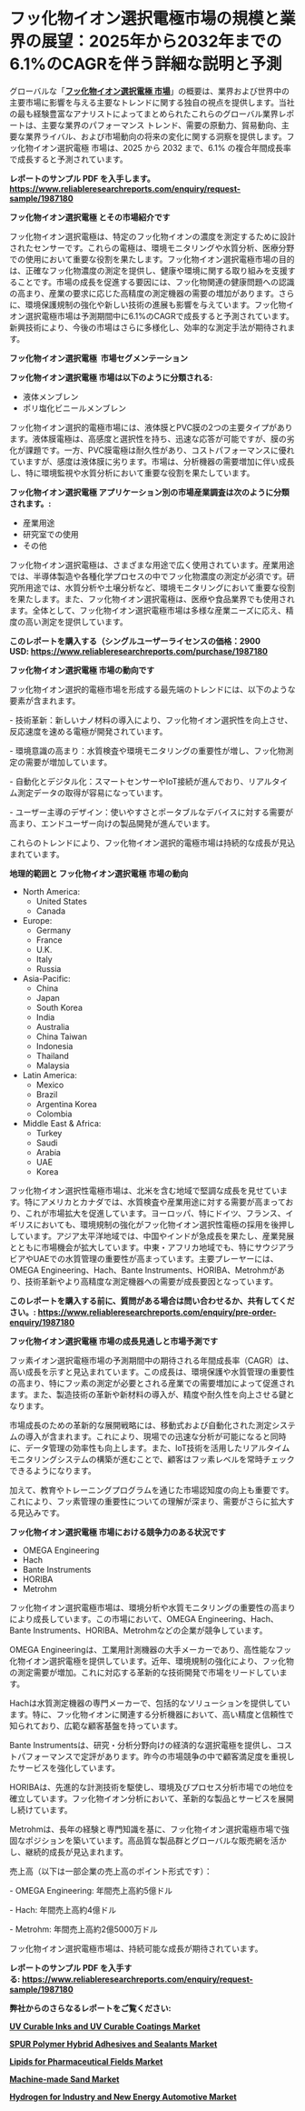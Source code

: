 <p><h1>フッ化物イオン選択電極市場の規模と業界の展望：2025年から2032年までの6.1%のCAGRを伴う詳細な説明と予測</h1></p><p>グローバルな「<a href="https://www.reliableresearchreports.com/fluoride-ion-selective-electrodes-r1987180?utm_campaign=107&utm_medium=6&utm_source=Github&utm_content=ia&utm_term=04042025&utm_id=fluoride-ion-selective-electrodes"><strong>フッ化物イオン選択電極 市場</strong></a>」の概要は、業界および世界中の主要市場に影響を与える主要なトレンドに関する独自の視点を提供します。当社の最も経験豊富なアナリストによってまとめられたこれらのグローバル業界レポートは、主要な業界のパフォーマンス トレンド、需要の原動力、貿易動向、主要な業界ライバル、および市場動向の将来の変化に関する洞察を提供します。フッ化物イオン選択電極 市場は、2025 から 2032 まで、6.1% の複合年間成長率で成長すると予測されています。</p>
<p><strong>レポートのサンプル PDF を入手します。</strong><strong><a href="https://www.reliableresearchreports.com/enquiry/request-sample/1987180?utm_campaign=107&utm_medium=6&utm_source=Github&utm_content=ia&utm_term=04042025&utm_id=fluoride-ion-selective-electrodes">https://www.reliableresearchreports.com/enquiry/request-sample/1987180</a></strong></p>
<p><strong>フッ化物イオン選択電極 とその市場紹介です</strong></p>
<p><p>フッ化物イオン選択電極は、特定のフッ化物イオンの濃度を測定するために設計されたセンサーです。これらの電極は、環境モニタリングや水質分析、医療分野での使用において重要な役割を果たします。フッ化物イオン選択電極市場の目的は、正確なフッ化物濃度の測定を提供し、健康や環境に関する取り組みを支援することです。市場の成長を促進する要因には、フッ化物関連の健康問題への認識の高まり、産業の要求に応じた高精度の測定機器の需要の増加があります。さらに、環境保護規制の強化や新しい技術の進展も影響を与えています。フッ化物イオン選択電極市場は予測期間中に6.1%のCAGRで成長すると予測されています。新興技術により、今後の市場はさらに多様化し、効率的な測定手法が期待されます。</p><strong><a href="|AUTHORITHY_DOMAIN_URL|?utm_campaign=107&utm_medium=6&utm_source=Github&utm_content=ia&utm_term=04042025&utm_id=fluoride-ion-selective-electrodes"></a></strong></p>
<p><strong>フッ化物イオン選択電極&nbsp;</strong><strong>&nbsp;市場セグメンテーション</strong></p>
<p><strong>フッ化物イオン選択電極 市場は以下のように分類される:</strong>&nbsp;</p>
<p><ul><li>液体メンブレン</li><li>ポリ塩化ビニールメンブレン</li></ul></p>
<p><p>フッ化物イオン選択的電極市場には、液体膜とPVC膜の2つの主要タイプがあります。液体膜電極は、高感度と選択性を持ち、迅速な応答が可能ですが、膜の劣化が課題です。一方、PVC膜電極は耐久性があり、コストパフォーマンスに優れていますが、感度は液体膜に劣ります。市場は、分析機器の需要増加に伴い成長し、特に環境監視や水質分析において重要な役割を果たしています。</p></p>
<p><strong> フッ化物イオン選択電極 アプリケーション別の市場産業調査は次のように分類されます。:</strong></p>
<p><ul><li>産業用途</li><li>研究室での使用</li><li>その他</li></ul></p>
<p><p>フッ化物イオン選択電極は、さまざまな用途で広く使用されています。産業用途では、半導体製造や各種化学プロセスの中でフッ化物濃度の測定が必須です。研究所用途では、水質分析や土壌分析など、環境モニタリングにおいて重要な役割を果たします。また、フッ化物イオン選択電極は、医療や食品業界でも使用されます。全体として、フッ化物イオン選択電極市場は多様な産業ニーズに応え、精度の高い測定を提供しています。</p></p>
<p><strong>このレポートを購入する（シングルユーザーライセンスの価格：2900 USD:</strong><strong>&nbsp;<a href="https://www.reliableresearchreports.com/purchase/1987180?utm_campaign=107&utm_medium=6&utm_source=Github&utm_content=ia&utm_term=04042025&utm_id=fluoride-ion-selective-electrodes">https://www.reliableresearchreports.com/purchase/1987180</a></strong></p>
<p><strong>フッ化物イオン選択電極 市場の動向です</strong></p>
<p><p>フッ化物イオン選択的電極市場を形成する最先端のトレンドには、以下のような要素が含まれます。</p><p>- 技術革新：新しいナノ材料の導入により、フッ化物イオン選択性を向上させ、反応速度を速める電極が開発されています。</p><p>- 環境意識の高まり：水質検査や環境モニタリングの重要性が増し、フッ化物測定の需要が増加しています。</p><p>- 自動化とデジタル化：スマートセンサーやIoT接続が進んでおり、リアルタイム測定データの取得が容易になっています。</p><p>- ユーザー主導のデザイン：使いやすさとポータブルなデバイスに対する需要が高まり、エンドユーザー向けの製品開発が進んでいます。</p><p>これらのトレンドにより、フッ化物イオン選択的電極市場は持続的な成長が見込まれています。</p></p>
<p><strong>地理的範囲と フッ化物イオン選択電極 市場の動向</strong></p>
<p><ul>
    <li>
        North America:
        <ul>
            <li>United States</li>
            <li>Canada</li>
        </ul>
    </li>
    <li>
        Europe:
        <ul>
            <li>Germany</li>
            <li>France</li>
            <li>U.K.</li>
            <li>Italy</li>
            <li>Russia</li>
        </ul>
    </li>
    <li>
        Asia-Pacific:
        <ul>
            <li>China</li>
            <li>Japan</li>
            <li>South Korea</li>
            <li>India</li>
            <li>Australia</li>
            <li>China Taiwan</li>
            <li>Indonesia</li>
            <li>Thailand</li>
            <li>Malaysia</li>
        </ul>
    </li>
    <li>
        Latin America:
        <ul>
            <li>Mexico</li>
            <li>Brazil</li>
            <li>Argentina Korea</li>
            <li>Colombia</li>
        </ul>
    </li>
    <li>
        Middle East & Africa:
        <ul>
            <li>Turkey</li>
            <li>Saudi</li>
            <li>Arabia</li>
            <li>UAE</li>
            <li>Korea</li>
        </ul>
    </li>
    </ul></p>
<p><p>フッ化物イオン選択性電極市場は、北米を含む地域で堅調な成長を見せています。特にアメリカとカナダでは、水質検査や産業用途に対する需要が高まっており、これが市場拡大を促進しています。ヨーロッパ、特にドイツ、フランス、イギリスにおいても、環境規制の強化がフッ化物イオン選択性電極の採用を後押ししています。アジア太平洋地域では、中国やインドが急成長を果たし、産業発展とともに市場機会が拡大しています。中東・アフリカ地域でも、特にサウジアラビアやUAEでの水質管理の重要性が高まっています。主要プレーヤーには、OMEGA Engineering、Hach、Bante Instruments、HORIBA、Metrohmがあり、技術革新やより高精度な測定機器への需要が成長要因となっています。</p></p>
<p><strong>このレポートを購入する前に、質問がある場合は問い合わせるか、共有してください。:&nbsp;<a href="https://www.reliableresearchreports.com/enquiry/pre-order-enquiry/1987180?utm_campaign=107&utm_medium=6&utm_source=Github&utm_content=ia&utm_term=04042025&utm_id=fluoride-ion-selective-electrodes">https://www.reliableresearchreports.com/enquiry/pre-order-enquiry/1987180</a></strong></p>
<p><strong>フッ化物イオン選択電極 市場の成長見通しと市場予測です</strong></p>
<p><p>フッ素イオン選択電極市場の予測期間中の期待される年間成長率（CAGR）は、高い成長を示すと見込まれています。この成長は、環境保護や水質管理の重要性の高まり、特にフッ素の測定が必要とされる産業での需要増加によって促進されます。また、製造技術の革新や新材料の導入が、精度や耐久性を向上させる鍵となります。</p><p>市場成長のための革新的な展開戦略には、移動式および自動化された測定システムの導入が含まれます。これにより、現場での迅速な分析が可能になると同時に、データ管理の効率性も向上します。また、IoT技術を活用したリアルタイムモニタリングシステムの構築が進むことで、顧客はフッ素レベルを常時チェックできるようになります。</p><p>加えて、教育やトレーニングプログラムを通じた市場認知度の向上も重要です。これにより、フッ素管理の重要性についての理解が深まり、需要がさらに拡大する見込みです。</p></p>
<p><strong>フッ化物イオン選択電極 市場における競争力のある状況です</strong></p>
<p><ul><li>OMEGA Engineering</li><li>Hach</li><li>Bante Instruments</li><li>HORIBA</li><li>Metrohm</li></ul></p>
<p><p>フッ化物イオン選択電極市場は、環境分析や水質モニタリングの重要性の高まりにより成長しています。この市場において、OMEGA Engineering、Hach、Bante Instruments、HORIBA、Metrohmなどの企業が競争しています。</p><p>OMEGA Engineeringは、工業用計測機器の大手メーカーであり、高性能なフッ化物イオン選択電極を提供しています。近年、環境規制の強化により、フッ化物の測定需要が増加。これに対応する革新的な技術開発で市場をリードしています。</p><p>Hachは水質測定機器の専門メーカーで、包括的なソリューションを提供しています。特に、フッ化物イオンに関連する分析機器において、高い精度と信頼性で知られており、広範な顧客基盤を持っています。</p><p>Bante Instrumentsは、研究・分析分野向けの経済的な選択電極を提供し、コストパフォーマンスで定評があります。昨今の市場競争の中で顧客満足度を重視したサービスを強化しています。</p><p>HORIBAは、先進的な計測技術を駆使し、環境及びプロセス分析市場での地位を確立しています。フッ化物イオン分析において、革新的な製品とサービスを展開し続けています。</p><p>Metrohmは、長年の経験と専門知識を基に、フッ化物イオン選択電極市場で強固なポジションを築いています。高品質な製品群とグローバルな販売網を活かし、継続的成長が見込まれます。</p><p>売上高（以下は一部企業の売上高のポイント形式です）：</p><p>- OMEGA Engineering: 年間売上高約5億ドル</p><p>- Hach: 年間売上高約4億ドル</p><p>- Metrohm: 年間売上高約2億5000万ドル</p><p>フッ化物イオン選択電極市場は、持続可能な成長が期待されています。</p></p>
<p><strong>レポートのサンプル PDF を入手する:&nbsp;<a href="https://www.reliableresearchreports.com/enquiry/request-sample/1987180?utm_campaign=107&utm_medium=6&utm_source=Github&utm_content=ia&utm_term=04042025&utm_id=fluoride-ion-selective-electrodes">https://www.reliableresearchreports.com/enquiry/request-sample/1987180</a></strong></p>
<p></p>
<p></p>
<p></p>
<p></p>
<p><strong>弊社からのさらなるレポートをご覧ください:</strong></p>
<p><strong><p><a href="https://github.com/rembaentin6f/Market-Research-Report-List-1/blob/main/uv-curable-inks-and-uv-curable-coatings-market.md?utm_campaign=107&utm_medium=6&utm_source=Github&utm_content=ia&utm_term=04042025&utm_id=fluoride-ion-selective-electrodes">UV Curable Inks and UV Curable Coatings Market</a></p><p><a href="https://github.com/koopalujale2/Market-Research-Report-List-1/blob/main/spur-polymer-hybrid-adhesives-and-sealants-market.md?utm_campaign=107&utm_medium=6&utm_source=Github&utm_content=ia&utm_term=04042025&utm_id=fluoride-ion-selective-electrodes">SPUR Polymer Hybrid Adhesives and Sealants Market</a></p><p><a href="https://github.com/molayrabeta/Market-Research-Report-List-1/blob/main/lipids-for-pharmaceutical-fields-market.md?utm_campaign=107&utm_medium=6&utm_source=Github&utm_content=ia&utm_term=04042025&utm_id=fluoride-ion-selective-electrodes">Lipids for Pharmaceutical Fields Market</a></p><p><a href="https://github.com/tineamonaya/Market-Research-Report-List-1/blob/main/machine-made-sand-market.md?utm_campaign=107&utm_medium=6&utm_source=Github&utm_content=ia&utm_term=04042025&utm_id=fluoride-ion-selective-electrodes">Machine-made Sand Market</a></p><p><a href="https://github.com/dukawashviro/Market-Research-Report-List-1/blob/main/hydrogen-for-industry-and-new-energy-automotive-market.md?utm_campaign=107&utm_medium=6&utm_source=Github&utm_content=ia&utm_term=04042025&utm_id=fluoride-ion-selective-electrodes">Hydrogen for Industry and New Energy Automotive Market</a></p></strong></p>